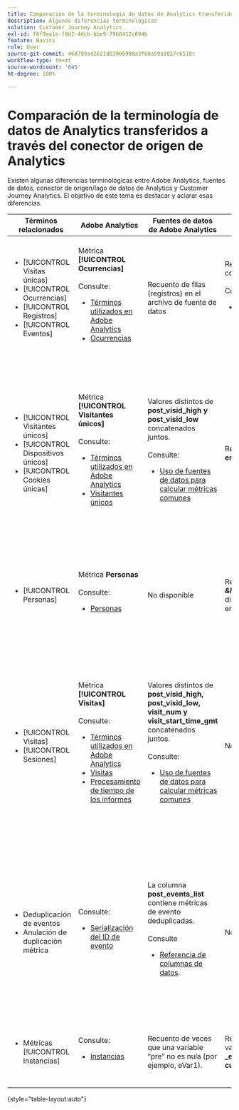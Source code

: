 ```yaml
---
title: Comparación de la terminología de datos de Analytics transferidos a través del conector de origen de Analytics
description: Algunas diferencias terminológicas
solution: Customer Journey Analytics
exl-id: f0f9aa1e-f9d2-4dcb-bbe9-7960412c094b
feature: Basics
role: User
source-git-commit: 46d799ad2621d83906908a3f60a59a1027c6518c
workflow-type: tm+mt
source-wordcount: '645'
ht-degree: 100%

---
```


# Comparación de la terminología de datos de Analytics transferidos a través del conector de origen de Analytics

Existen algunas diferencias terminológicas entre Adobe Analytics, fuentes de datos, conector de origen/lago de datos de Analytics y Customer Journey Analytics. El objetivo de este tema es destacar y aclarar esas diferencias.

| Términos relacionados | Adobe Analytics | Fuentes de datos de Adobe Analytics | Conector de origen/lago de datos de Analytics | Customer Journey Analytics | Notas |
|---|---|---|---|---|---|
| <ul><li>[!UICONTROL Visitas únicas]</li><li>[!UICONTROL Ocurrencias]</li><li>[!UICONTROL Registros]</li><li>[!UICONTROL Eventos]</li></ul> | Métrica **[!UICONTROL Ocurrencias]** <br><br>Consulte:<ul><li>[Términos utilizados en Adobe Analytics](https://experienceleague.adobe.com/docs/analytics/technotes/terms.html?lang=es)</li><li>[Ocurrencias](https://experienceleague.adobe.com/docs/analytics/components/metrics/occurrences.html?lang=es)</li></ul> | Recuento de filas (registros) en el archivo de fuente de datos | Recuento de filas (registros) en el conjunto de datos<br><br>Consulte:<ul><li>[Comparación de los datos de Adobe Analytics con los de Customer Journey Analytics](https://experienceleague.adobe.com/docs/analytics-platform/using/troubleshooting/compare.html?lang=es)</li></ul> | Métrica **[!UICONTROL Eventos]** | <ul><li>“Visita” y “ocurrencia” son sinónimos en Adobe Analytics.</li><li>Consulte _Eventos personalizados_ más abajo.</li><li>Algunos datos se filtran a medida que pasan por el conector de origen de Analytics a Adobe Experience Platform. Consulte [Comparación de los datos de Adobe Analytics con los de Customer Journey Analytics](https://experienceleague.adobe.com/docs/analytics-platform/using/troubleshooting/compare.html?lang=es) |
| <ul><li>[!UICONTROL Visitantes únicos]</li><li>[!UICONTROL Dispositivos únicos]</li><li>[!UICONTROL Cookies únicas]</li></ul> | Métrica **[!UICONTROL Visitantes únicos]** <br><br>Consulte:<ul><li>[Términos utilizados en Adobe Analytics](https://experienceleague.adobe.com/docs/analytics/technotes/terms.html?lang=es)</li><li>[Visitantes únicos](https://experienceleague.adobe.com/docs/analytics/components/metrics/unique-visitors.html?lang=es)</li></ul> | Valores distintos de **post\_visid\_high y post\_visid\_low** concatenados juntos.<br><br>Consulte:<ul><li>[Uso de fuentes de datos para calcular métricas comunes](https://experienceleague.adobe.com/docs/analytics/export/analytics-data-feed/data-feed-contents/datafeeds-calculate.html?lang=es)</li></ul> | Recuento distinto de **endUserIDs.\_experience.aaid.id** | Métrica **Personas**, si **endUserIDs.\_experience.aaid.id** se elige como ID de persona. | <ul><li>Una “persona” en Adobe Analytics suele estar asociado con un “identificador de dispositivo” como una cookie. AAID es el identificador del dispositivo principal en Adobe Analytics, no ECID. Consulte también [AAID, ECID, AACUSTOMID y el conector de origen de Analytics](https://experienceleague.adobe.com/docs/analytics-platform/using/compare-aa-cja/cja-aa-comparison/aaid-ecid-adc.html?lang=es).</li><li>&quot;Visitante&quot; no es una métrica predeterminada en Customer Journey Analytics. Pero si elige **endUserIDs.\_experience.aaid.id** como ID de persona, la métrica Personas de Customer Journey Analytics es casi equivalente a Visitantes únicos de Adobe Analytics.</li></ul> |
| <ul><li>[!UICONTROL Personas]</li></ul> | Métrica **Personas**<br><br> Consulte:<ul><li>[Personas](https://experienceleague.adobe.com/docs/analytics/components/metrics/people.html?lang=es)</li></ul> | No disponible | Recuento distinto de **_\&lt;path\>_.stitchedId**(solo disponible en conjuntos de datos enlazados) | Métrica **Personas** | <ul><li>La métrica Personas en Customer Journey Analytics es el recuento distinto de los ID de persona. Según lo que elija como ID de persona en la conexión de Customer Journey Analytics, la métrica Personas puede significar cosas diferentes.</ul></li> |
| <ul><li>[!UICONTROL Visitas]</li><li>[!UICONTROL Sesiones]</li></ul> | Métrica **[!UICONTROL Visitas]** <br><br>Consulte:<ul><li>[Términos utilizados en Adobe Analytics](https://experienceleague.adobe.com/docs/analytics/technotes/terms.html?lang=es)</li><li>[Visitas](https://experienceleague.adobe.com/docs/analytics/components/metrics/visits.html?lang=es)</li><li>[Procesamiento de tiempo de los informes](https://experienceleague.adobe.com/docs/analytics/components/virtual-report-suites/vrs-report-time-processing.html?lang=es)</ul></li> | Valores distintos de **post\_visid\_high, post\_visid\_low, visit\_num y visit\_start\_time\_gmt** concatenados juntos.<br><br>Consulte:<ul><li>[Uso de fuentes de datos para calcular métricas comunes](https://experienceleague.adobe.com/docs/analytics/export/analytics-data-feed/data-feed-contents/datafeeds-calculate.html?lang=es)</li></ul> | No disponible | Métrica **Sesiones** | <ul><li>Con el procesamiento de tiempo del informe en los grupos de informes virtuales de Adobe Analytics y las vistas de datos de Customer Journey Analytics, el concepto de visita (sesión) se puede configurar. Como resultado, los recuentos de visitas (sesión) pueden variar entre entornos según la definición aplicada. Consulte también [Comparación del procesamiento de datos entre las funciones de creación de informes de Adobe Analytics y Customer Journey Analytics](https://experienceleague.adobe.com/docs/analytics-platform/using/compare-aa-cja/cja-aa-comparison/data-processing-comparisons.html?lang=es) y [Grupos de informes virtuales, vistas de datos, zonas protegidas de Adobe Experience Platform y el conector de origen de Analytics](https://experienceleague.adobe.com/docs/analytics-platform/using/compare-aa-cja/cja-aa-comparison/vrs-dataview-sandbox-adc.html?lang=es). | <ul><li>Eventos personalizados</li><li>Eventos de éxito</li></ul> | Eventos personalizados 1 a 1000 | **post\_events\_list**<br><br> Consulte:<ul><li>[Uso de fuentes de datos para calcular métricas comunes](https://experienceleague.adobe.com/docs/analytics/export/analytics-data-feed/data-feed-contents/datafeeds-calculate.html?lang=es) | **\_experience.analytics.<ul>event1to100.event1 **a<br>** event901to1000.event1000 **</ul> | **\_experience.analytics.<ul>event1to100.event1 **a<br>** event901to1000.event1000 **</ul> | <ul><li>Un “evento”, en Adobe Analytics, es un [Evento de éxito](https://experienceleague.adobe.com/docs/analytics/components/metrics/custom-events.html?lang=es) (evento personalizado) que se ha establecido en una solicitud de imagen de Adobe Analytics (llamada al servidor de recopilación de datos).</ul> |
| <ul><li>Deduplicación de eventos</li><li>Anulación de duplicación métrica</ul></li> | Consulte:<ul><li>[Serialización del ID de evento](https://experienceleague.adobe.com/docs/analytics/implementation/vars/page-vars/events/event-serialization.html?lang=es)</li></ul> | La columna **post_events_list** contiene métricas de evento deduplicadas.<br><br>Consulte <ul><li>[Referencia de columnas de datos](https://experienceleague.adobe.com/docs/analytics/export/analytics-data-feed/data-feed-contents/datafeeds-reference.html?lang=es). </ul></li> | No disponible | Consulte:<ul><li>[Configuración de componentes de anulación de deduplicación de métricas](https://experienceleague.adobe.com/docs/analytics-platform/using/cja-dataviews/component-settings/metric-deduplication.html?lang=es) | <ul><li>La deduplicación de eventos/métricas en Adobe Analytics difiere ligeramente de Customer Journey Analytics. En Adobe Analytics, la deduplicación se produce en el momento del procesamiento de datos. En Customer Journey Analytics, la deduplicación se produce durante el tiempo de ejecución del informe, lo que proporciona una mayor flexibilidad. Las métricas deduplicadas pueden diferir ligeramente en Adobe Analytics frente a Customer Journey Analytics.</li></ul> |
| <ul><li>Métricas [!UICONTROL Instancias]</li></ul> | Consulte:<ul><li>[Instancias](https://experienceleague.adobe.com/docs/analytics/components/metrics/instances.html?lang=es) | Recuento de veces que una variable “pre” no es nula (por ejemplo, eVar1). | Recuento de veces que una variable “mid” no es nula (p. ej., **\_experience.analytics.<br>customDimensions.eVars.eVar1**). | Puede crear métricas de **Instancias** [creando métricas a partir de campos de eVar.](https://experienceleague.adobe.com/docs/analytics-platform/using/cja-dataviews/data-views-usecases.html?lang=es) | <ul><li>[!UICONTROL Instancias] normalmente se asocia con columnas de prop y eVar como medio para determinar cuántas veces se ha configurado la variable. |

{style="table-layout:auto"}
